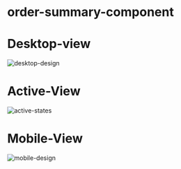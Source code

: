 # order-summary-component

# Desktop-view

![desktop-design](https://user-images.githubusercontent.com/107635975/218491010-34c05c0e-b4fa-4e62-9c58-f77977c3067f.jpg)

# Active-View

![active-states](https://user-images.githubusercontent.com/107635975/218491092-2c9a1cf6-f135-456c-b410-baa52b9074ad.jpg)

# Mobile-View

![mobile-design](https://user-images.githubusercontent.com/107635975/218491054-89dd7f73-9838-41c9-af36-2c80ea8ebc5d.jpg)

